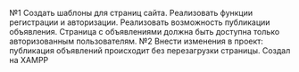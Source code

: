 №1 Создать шаблоны для страниц сайта. Реализовать функции регистрации и авторизации. Реализовать возможность публикации объявления. Страница с объявлениями должна быть доступна только авторизованным пользователям.
№2 Внести изменения в проект: публикация объявлений происходит без перезагрузки страницы.
Создал на XAMPP
